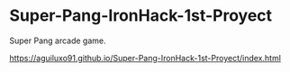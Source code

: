 # Super-Pang-IronHack-1st-Proyect
Super Pang arcade game.

https://aguiluxo91.github.io/Super-Pang-IronHack-1st-Proyect/index.html
